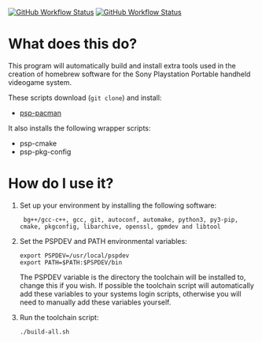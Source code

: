 [![GitHub Workflow Status](https://img.shields.io/github/workflow/status/pspdev/psptoolchain-extra/CI?label=CI&logo=github&style=for-the-badge)](https://github.com/pspdev/psptoolchain-extra/actions?query=workflow%3ACI)
[![GitHub Workflow Status](https://img.shields.io/github/workflow/status/pspdev/psptoolchain-extra/CI-Docker?label=CI-Docker&logo=github&style=for-the-badge)](https://github.com/pspdev/psptoolchain-extra/actions?query=workflow%3ACI-Docker)

What does this do?
==================

This program will automatically build and install extra tools
used in the creation of homebrew software for the Sony Playstation Portable
handheld videogame system.

These scripts download (`git clone`) and install:

-   [psp-pacman](https://github.com/pspdev/psp-pacman "psp-pacman")

It also installs the following wrapper scripts:

- psp-cmake
- psp-pkg-config

How do I use it?
==================

1. Set up your environment by installing the following software:

        bg++/gcc-c++, gcc, git, autoconf, automake, python3, py3-pip, cmake, pkgconfig, libarchive, openssl, gpmdev and libtool

2. Set the PSPDEV and PATH environmental variables:

    ```shell
    export PSPDEV=/usr/local/pspdev
    export PATH=$PATH:$PSPDEV/bin
    ```

    The PSPDEV variable is the directory the toolchain will be installed to,
    change this if you wish. If possible the toolchain script will automatically
    add these variables to your systems login scripts, otherwise you will need
    to manually add these variables yourself.

3. Run the toolchain script:
    ```shell
    ./build-all.sh
    ```
